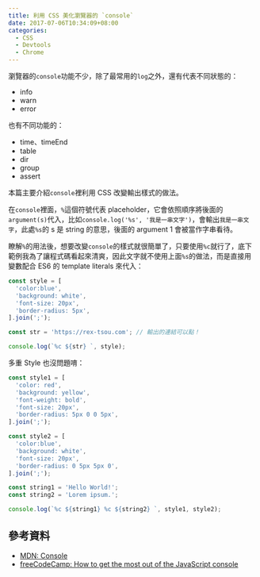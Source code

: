 ```yaml
---
title: 利用 CSS 美化瀏覽器的 `console`
date: 2017-07-06T10:34:09+08:00
categories:
  - CSS
  - Devtools
  - Chrome
---
```


瀏覽器的`console`功能不少，除了最常用的`log`之外，還有代表不同狀態的：

+ info
+ warn
+ error

也有不同功能的：

+ time、timeEnd
+ table
+ dir
+ group
+ assert

本篇主要介紹`console`裡利用 CSS 改變輸出樣式的做法。

在`console`裡面，`%`這個符號代表 placeholder，它會依照順序將後面的`argument(s)`代入，比如`console.log('%s', '我是一串文字')`，會輸出`我是一串文字`，此處`%s`的 s 是 string 的意思，後面的 argument 1 會被當作字串看待。

瞭解`%`的用法後，想要改變`console`的樣式就很簡單了，只要使用`%c`就行了，底下範例我為了讓程式碼看起來清爽，因此文字就不使用上面`%s`的做法，而是直接用變數配合 ES6 的 template literals 來代入：
```js
const style = [
  'color:blue',
  'background: white',
  'font-size: 20px',
  'border-radius: 5px',
].join(';');

const str = 'https://rex-tsou.com'; // 輸出的連結可以點！

console.log(`%c ${str} `, style);
```

多重 Style 也沒問題唷：
```js
const style1 = [
  'color: red',
  'background: yellow',
  'font-weight: bold',
  'font-size: 20px',
  'border-radius: 5px 0 0 5px',
].join(';');

const style2 = [
  'color:blue',
  'background: white',
  'font-size: 20px',
  'border-radius: 0 5px 5px 0',
].join(';');

const string1 = 'Hello World!';
const string2 = 'Lorem ipsum.';

console.log(`%c ${string1} %c ${string2} `, style1, style2);
```

## 參考資料
+ [MDN: Console](https://developer.mozilla.org/en/docs/Web/API/console)
+ [freeCodeCamp: How to get the most out of the JavaScript console](https://medium.freecodecamp.org/how-to-get-the-most-out-of-the-javascript-console-b57ca9db3e6d)
